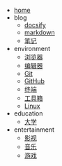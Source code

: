 - [home](/)
- blog
  - [docsify](blog/docsify/)
  - [markdown](blog/markdown/)
  - [笔记](blog/notebook/)
- environment
  - [浏览器](environment/browser/)
  - [编辑器](environment/editor/)
  - [Git](environment/git/)
  - [GitHub](environment/GitHub/)
  - [终端](environment/terminal/)
  - [工具箱](environment/kit/)
  - [Linux](environment/OS/Linux/)
- education
  - [大学](education/university/)
- entertainment
  - [影视](entertainment/video/)
  - [音乐](entertainment/music/)
  - [游戏](entertainment/game/)
